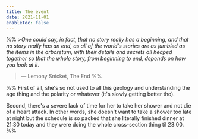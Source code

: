 ```yaml
---
title: The event
date: 2021-11-01
enableToc: false
---
```


 
%% >*One could say, in fact, that no story really has a beginning, and that no story really has an end, as all of the world's stories are as jumbled as the items in the arboretum, with their details and secrets all heaped together so that the whole story, from beginning to end, depends on how you look at it.*
>
>&mdash; Lemony Snicket, The End %%

%% 
First of all, she's so not used to all this geology and understanding the age thing and the polarity or whatever (it's slowly getting better tho).

Second, there's a severe lack of time for her to take her shower and not die of a heart attack. In other words, she doesn't want to take a shower too late at night but the schedule is so packed that she literally finished dinner at 21:30 today and they were doing the whole cross-section thing til 23:00. %%


 


